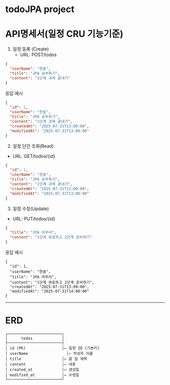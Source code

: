 # todoJPA project

# API명세서(일정  CRU 기능기준)

1.  일정 등록 (Create)
    - URL: POST/todos
```json
{
  "userName": "한솔",
  "title": "JPA 공부하기",
  "content": "1단계 과제 끝내기"
}

```
응답 예시
```json
{
  "id": 1,
  "userName": "한솔",
  "title": "JPA 공부하기",
  "content": "1단계 과제 끝내기",
  "createdAt": "2025-07-31T13:00:00",
  "modifiedAt": "2025-07-31T13:00:00"
}
```


2. 일정 단건 조회(Read)
  -  URL: GET/todos/{id}

```json
{
  "id": 1,
  "userName": "한솔",
  "title": "JPA 공부하기",
  "content": "1단계 과제 끝내기",
  "createdAt": "2025-07-31T13:00:00",
  "modifiedAt": "2025-07-31T13:00:00"
}
```


3. 일정 수정(Update)
  - URL: PUT/todos/{id}

```json
{
  "title": "JPA 마무리",
  "content": "1단계 완료하고 2단계 준비하기"
}

```

응답 예시
```
{
  "id": 1,
  "userName": "한솔",
  "title": "JPA 마무리",
  "content": "1단계 완료하고 2단계 준비하기",
  "createdAt": "2025-07-31T13:00:00",
  "modifiedAt": "2025-07-31T14:00:00"
}
```

---

# ERD 

```
┌────────────────────────┐
│      todos             │
├────────────────────────┤
│ id (PK)                │← 일정 ID (기본키)
│ userName                 │← 작성자 이름
│ title                  │← 할 일 제목
│ content                │← 내용
│ created_at             │← 생성일
│ modified_at            │← 수정일
└────────────────────────┘

```


